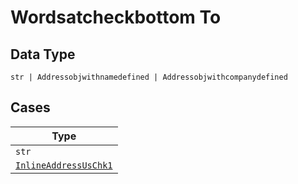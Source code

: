 
# Wordsatcheckbottom To

## Data Type

`str | Addressobjwithnamedefined | Addressobjwithcompanydefined`

## Cases

| Type |
|  --- |
| `str` |
| [`InlineAddressUsChk1`](../../../doc/models/containers/inline-address-us-chk-11.md) |

